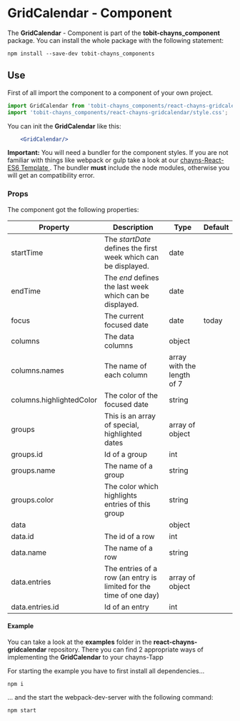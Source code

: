 # GridCalendar - Component #

The **GridCalendar** - Component is part of the **tobit-chayns_component** package. You can install the whole package with the following statement:

    npm install --save-dev tobit-chayns_components

## Use ##

First of all import the component to a component of your own project.

```jsx
import GridCalendar from 'tobit-chayns_components/react-chayns-gridcalendar';
import 'tobit-chayns_components/react-chayns-gridcalendar/style.css';
```


You can init the **GridCalendar** like this:
```jsx
	<GridCalendar/>
```


 **Important:** You will need a bundler for the component styles. If you are not familiar with things like webpack or gulp take a look at our [chayns-React-ES6 Template ][1]. The bundler **must** include the node modules, otherwise you will get an compatibility error.


### Props ###
The component got the following properties:

| Property   | Description                                                                                        | Type   | Default
|------------|-----------------------------------------------------------------------------------------------------|--------|-------|
| startTime | The *startDate* defines the first week which can be displayed.    | date |      | |
| endTime | The *end* defines the last week which can be displayed.             | date |      | |
| focus | The current focused date   | date | today | |
| columns | The data columns | object |
| columns.names | The name of each column | array with the length of 7 |
| columns.highlightedColor | The color of the focused date | string |
| groups | This is an array of special, highlighted dates | array of object | |
| groups.id | Id of a group | int | |
| groups.name | The name of a group | string | |
| groups.color | The color which highlights entries of this group | string | |
| data |  | object | |
| data.id | The id of a row | int | |
| data.name | The name of a row | string | |
| data.entries | The entries of a row (an entry is limited for the time of one day) | array of object | |
| data.entries.id | Id of an entry | int | |

#### Example ####

You can take a look at the **examples** folder in the **react-chayns-gridcalendar** repository. There you can find 2 appropriate ways of implementing the **GridCalendar** to your chayns-Tapp

For starting the example you have to first install all dependencies...
```
npm i
```
... and the start the webpack-dev-server with the following command:
```
npm start
```

[1]:  https://github.com/TobitSoftware/chayns-template-es6-react
